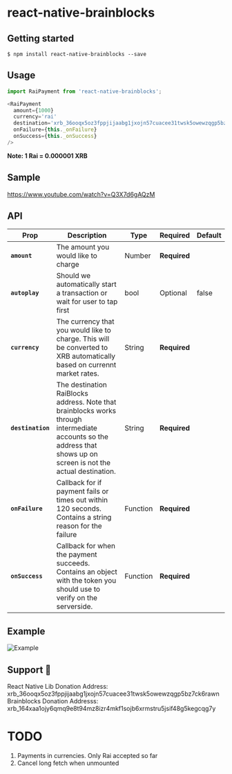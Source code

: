 
# react-native-brainblocks

## Getting started

`$ npm install react-native-brainblocks --save`



## Usage
```javascript
import RaiPayment from 'react-native-brainblocks';

<RaiPayment
  amount={1000}
  currency='rai'
  destination='xrb_36ooqx5oz3fppjijaabg1jxojn57cuacee31twsk5owewzqgp5bz7ck6rawn'
  onFailure={this._onFailure}
  onSuccess={this._onSuccess}
/>
```

**Note: 1 Rai = 0.000001 XRB**

## Sample
https://www.youtube.com/watch?v=Q3X7d6gAQzM

## API

Prop | Description | Type | Required | Default
------ | ------ | ------ | ------ | ------
**`amount`** | The amount you would like to charge | Number | **Required** | 
**`autoplay`** | Should we automatically start a transaction or wait for user to tap first | bool | Optional | false
**`currency`** | The currency that you would like to charge. This will be converted to XRB automatically based on currennt market rates. | String | **Required** | 
**`destination`** | The destination RaiBlocks address. Note that brainblocks works through intermediate accounts so the address that shows up on screen is not the actual destination. | String | **Required** |
**`onFailure`** | Callback for if payment fails or times out within 120 seconds. Contains a string reason for the failure | Function | **Required** |
**`onSuccess`** | Callback for when the payment succeeds. Contains an object with the token you should use to verify on the serverside. | Function | **Required** |

## Example
![Example](https://github.com/brianfoody/react-native-brainblocks/blob/master/sample.gif?raw=true)

## Support 💙
React Native Lib Donation Address: xrb_36ooqx5oz3fppjijaabg1jxojn57cuacee31twsk5owewzqgp5bz7ck6rawn
Brainblocks Donation Addresss: xrb_164xaa1ojy6qmq9e8t94mz8izr4mkf1sojb6xrmstru5jsif48g5kegcqg7y


# TODO
1) Payments in currencies. Only Rai accepted so far
2) Cancel long fetch when unmounted
